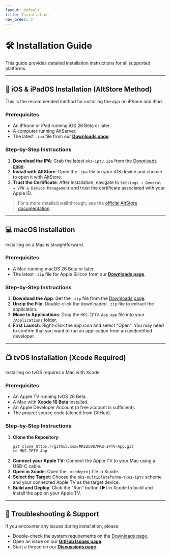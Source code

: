 ```yaml
---
layout: default
title: Installation
nav_order: 3
---
```


# 🛠️ Installation Guide

This guide provides detailed installation instructions for all supported platforms.

---

## 📱 iOS & iPadOS Installation (AltStore Method)

This is the recommended method for installing the app on iPhone and iPad.

### Prerequisites
- An iPhone or iPad running iOS 26 Beta or later.
- A computer running AltServer.
- The latest `.ipa` file from our [**Downloads page**](download.html).

### Step-by-Step Instructions

1.  **Download the IPA**: Grab the latest `mks-iptv.ipa` from the [Downloads page](download.html).
2.  **Install with AltStore**: Open the `.ipa` file on your iOS device and choose to open it with AltStore.
3.  **Trust the Certificate**: After installation, navigate to `Settings → General → VPN & Device Management` and trust the certificate associated with your Apple ID.

> For a more detailed walkthrough, see the [official AltStore documentation](https://altstore.io).

---

## 💻 macOS Installation

Installing on a Mac is straightforward.

### Prerequisites
- A Mac running macOS 26 Beta or later.
- The latest `.zip` file for Apple Silicon from our [**Downloads page**](download.html).

### Step-by-Step Instructions

1.  **Download the App**: Get the `.zip` file from the [Downloads page](download.html).
2.  **Unzip the File**: Double-click the downloaded `.zip` file to extract the application.
3.  **Move to Applications**: Drag the `MKS-IPTV-App.app` file into your `/Applications` folder.
4.  **First Launch**: Right-click the app icon and select "Open". You may need to confirm that you want to run an application from an unidentified developer.

---

## 📺 tvOS Installation (Xcode Required)

Installing on tvOS requires a Mac with Xcode.

### Prerequisites
- An Apple TV running tvOS 26 Beta.
- A Mac with **Xcode 16 Beta** installed.
- An Apple Developer Account (a free account is sufficient).
- The project source code (cloned from GitHub).

### Step-by-Step Instructions

1.  **Clone the Repository**:
    ```bash
    git clone https://github.com/MKS2508/MKS-IPTV-App.git
    cd MKS-IPTV-App
    ```
2.  **Connect your Apple TV**: Connect the Apple TV to your Mac using a USB-C cable.
3.  **Open in Xcode**: Open the `.xcodeproj` file in Xcode.
4.  **Select the Target**: Choose the `mks-multiplataforma-tvos-iptv` scheme and your connected Apple TV as the target device.
5.  **Build and Deploy**: Click the "Run" button (▶) in Xcode to build and install the app on your Apple TV.

---

## 💬 Troubleshooting & Support

If you encounter any issues during installation, please:

- Double-check the system requirements on the [Downloads page](download.html).
- Open an issue on our [**GitHub Issues page**](https://github.com/MKS2508/MKS-IPTV-App/issues).
- Start a thread on our [**Discussions page**](https://github.com/MKS2508/MKS-IPTV-App/discussions).